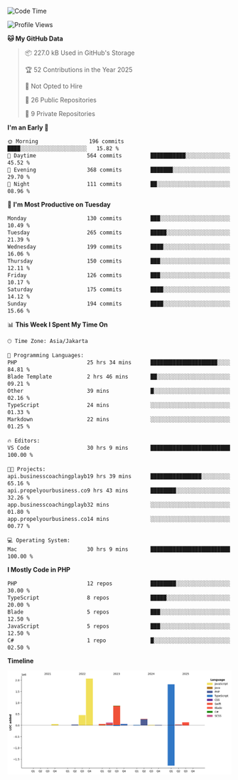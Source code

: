 <!--START_SECTION:waka-->
![Code Time](http://img.shields.io/badge/Code%20Time-1%2C022%20hrs%2011%20mins-blue)

![Profile Views](http://img.shields.io/badge/Profile%20Views-0-blue)

**🐱 My GitHub Data** 

> 📦 227.0 kB Used in GitHub's Storage 
 > 
> 🏆 52 Contributions in the Year 2025
 > 
> 🚫 Not Opted to Hire
 > 
> 📜 26 Public Repositories 
 > 
> 🔑 9 Private Repositories 
 > 
**I'm an Early 🐤** 

```text
🌞 Morning                196 commits         ████░░░░░░░░░░░░░░░░░░░░░   15.82 % 
🌆 Daytime                564 commits         ███████████░░░░░░░░░░░░░░   45.52 % 
🌃 Evening                368 commits         ███████░░░░░░░░░░░░░░░░░░   29.70 % 
🌙 Night                  111 commits         ██░░░░░░░░░░░░░░░░░░░░░░░   08.96 % 
```
📅 **I'm Most Productive on Tuesday** 

```text
Monday                   130 commits         ███░░░░░░░░░░░░░░░░░░░░░░   10.49 % 
Tuesday                  265 commits         █████░░░░░░░░░░░░░░░░░░░░   21.39 % 
Wednesday                199 commits         ████░░░░░░░░░░░░░░░░░░░░░   16.06 % 
Thursday                 150 commits         ███░░░░░░░░░░░░░░░░░░░░░░   12.11 % 
Friday                   126 commits         ███░░░░░░░░░░░░░░░░░░░░░░   10.17 % 
Saturday                 175 commits         ████░░░░░░░░░░░░░░░░░░░░░   14.12 % 
Sunday                   194 commits         ████░░░░░░░░░░░░░░░░░░░░░   15.66 % 
```


📊 **This Week I Spent My Time On** 

```text
🕑︎ Time Zone: Asia/Jakarta

💬 Programming Languages: 
PHP                      25 hrs 34 mins      █████████████████████░░░░   84.81 % 
Blade Template           2 hrs 46 mins       ██░░░░░░░░░░░░░░░░░░░░░░░   09.21 % 
Other                    39 mins             █░░░░░░░░░░░░░░░░░░░░░░░░   02.16 % 
TypeScript               24 mins             ░░░░░░░░░░░░░░░░░░░░░░░░░   01.33 % 
Markdown                 22 mins             ░░░░░░░░░░░░░░░░░░░░░░░░░   01.25 % 

🔥 Editors: 
VS Code                  30 hrs 9 mins       █████████████████████████   100.00 % 

🐱‍💻 Projects: 
api.businesscoachingplayb19 hrs 39 mins      ████████████████░░░░░░░░░   65.16 % 
api.propelyourbusiness.co9 hrs 43 mins       ████████░░░░░░░░░░░░░░░░░   32.26 % 
app.businesscoachingplayb32 mins             ░░░░░░░░░░░░░░░░░░░░░░░░░   01.80 % 
app.propelyourbusiness.co14 mins             ░░░░░░░░░░░░░░░░░░░░░░░░░   00.77 % 

💻 Operating System: 
Mac                      30 hrs 9 mins       █████████████████████████   100.00 % 
```

**I Mostly Code in PHP** 

```text
PHP                      12 repos            ████████░░░░░░░░░░░░░░░░░   30.00 % 
TypeScript               8 repos             █████░░░░░░░░░░░░░░░░░░░░   20.00 % 
Blade                    5 repos             ███░░░░░░░░░░░░░░░░░░░░░░   12.50 % 
JavaScript               5 repos             ███░░░░░░░░░░░░░░░░░░░░░░   12.50 % 
C#                       1 repo              █░░░░░░░░░░░░░░░░░░░░░░░░   02.50 % 
```



**Timeline**

![Lines of Code chart](https://raw.githubusercontent.com/brstreet2/brstreet2/main/assets/bar_graph.png)


<!--END_SECTION:waka-->
